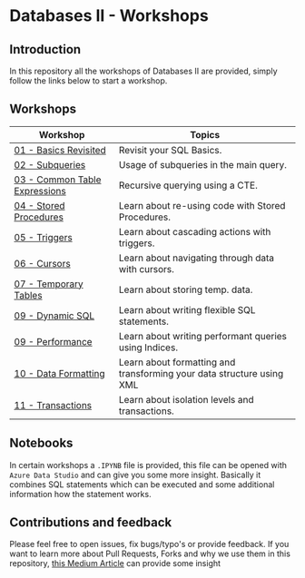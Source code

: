 # Databases II - Workshops

## Introduction

In this repository all the workshops of Databases II are provided, simply follow the links below to start a workshop.

## Workshops

| Workshop | Topics |
| ----- | ---- |
| [01 - Basics Revisited](/workshops/basic/basic.md) | Revisit your SQL Basics. |
| [02 - Subqueries](/workshops/subqueries/subqueries.md) | Usage of subqueries in the main query. |
| [03 - Common Table Expressions](/workshops/cte/cte.md) | Recursive querying using a CTE. |
| [04 - Stored Procedures](/workshops/stored-procedures/stored-procedures.md) | Learn about re-using code with Stored Procedures. |
| [05 - Triggers](/workshops/triggers/triggers.md) | Learn about cascading actions with triggers. |
| [06 - Cursors](/workshops/cursors/cursors.md) | Learn about navigating through data with cursors. |
| [07 - Temporary Tables](/workshops/temp-tables/temp-tables.md) | Learn about storing temp. data. |
| [09 - Dynamic SQL](/workshops/dynamic-sql/dynamic-sql.md) | Learn about writing flexible SQL statements. |
| [09 - Performance](/workshops/performance/performance.md) | Learn about writing performant queries using Indices.|
| [10 - Data Formatting](/workshops/xml/xml.md) | Learn about formatting and transforming your data structure using XML|
| [11 - Transactions](/workshops/transactions/transactions.md) | Learn about isolation levels and transactions. |

## Notebooks
In certain workshops a `.IPYNB` file is provided, this file can be opened with `Azure Data Studio` and can give you some more insight. Basically it combines SQL statements which can be executed and some additional information how the statement works. 

## Contributions and feedback
Please feel free to open issues, fix bugs/typo's or provide feedback. If you want to learn more about Pull Requests, Forks and why we use them in this repository, [this Medium Article](https://zellwk.com/blog/submit-pull-request) can provide some insight
